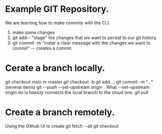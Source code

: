 # Example GIT Repository.

We are learning how to make commits with the CLI.

1. make some changes
2. git add-- "stage" the changes that we want to persist to our git history.
3. git commit -m "inster a clear message with the changes we want to commit" -- creates a commit.

# Cerate a branch locally.
git checkout <branch> main or master
git checkout -b <new branch>
git add...; git commit -m "..."(several items)
git --push --set-upstream origin <new branch>. What --set-upstream origin do is basicly connects the local branch to the cloud one.
git pull

# Create a branch remotely.
Using the Github UI to create <branch>
git fetch --all
git checkout <branch>